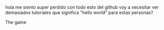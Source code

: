 hola
me siento super perdido con todo esto del github
voy a necesitar ver demasiados tutoriales
que significa "hello world" para estas personas?
































































The game
